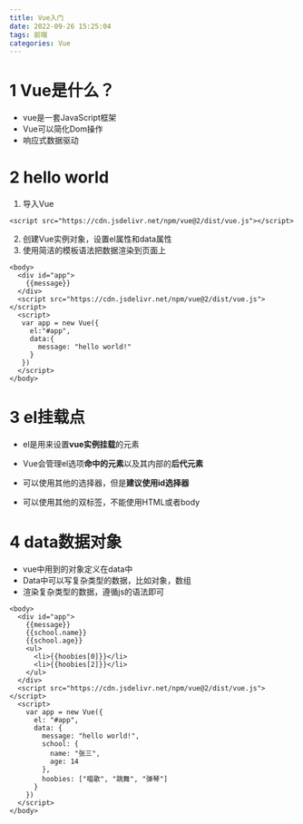 ```yaml
---
title: Vue入门
date: 2022-09-26 15:25:04
tags: 前端
categories: Vue
---
```


# 1 Vue是什么？

- vue是一套JavaScript框架
- Vue可以简化Dom操作
- 响应式数据驱动

# 2 hello world

1. 导入Vue

```vue
<script src="https://cdn.jsdelivr.net/npm/vue@2/dist/vue.js"></script>
```

2. 创建Vue实例对象，设置el属性和data属性
3. 使用简洁的模板语法把数据渲染到页面上

```vue
<body>
  <div id="app">
    {{message}}
  </div>
  <script src="https://cdn.jsdelivr.net/npm/vue@2/dist/vue.js"></script>
  <script>
   var app = new Vue({
     el:"#app",
     data:{
       message: "hello world!"
     }
   })
  </script>
</body>
```

# 3 el挂载点

- el是用来设置**vue实例挂载**的元素

- Vue会管理el选项**命中的元素**以及其内部的**后代元素**

- 可以使用其他的选择器，但是**建议使用id选择器**

- 可以使用其他的双标签，不能使用HTML或者body

# 4 data数据对象

- vue中用到的对象定义在data中
- Data中可以写复杂类型的数据，比如对象，数组
- 渲染复杂类型的数据，遵循js的语法即可

```vue
<body>
  <div id="app">
    {{message}}
    {{school.name}}
    {{school.age}}
    <ul>
      <li>{{hoobies[0]}}</li>
      <li>{{hoobies[2]}}</li>
    </ul>
  </div>
  <script src="https://cdn.jsdelivr.net/npm/vue@2/dist/vue.js"></script>
  <script>
    var app = new Vue({
      el: "#app",
      data: {
        message: "hello world!",
        school: {
          name: "张三",
          age: 14
        },
        hoobies: ["唱歌", "跳舞", "弹琴"]
      }
    })
  </script>
</body>
```



 
